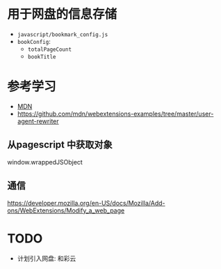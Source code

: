 # 用于网盘的信息存储
+ `javascript/bookmark_config.js`
+ `bookConfig`:
    + `totalPageCount`
    + `bookTitle`
# 参考学习
+ [MDN](https://developer.mozilla.org/zh-CN/docs/Mozilla/Add-ons/WebExtensions/Examples)
+ https://github.com/mdn/webextensions-examples/tree/master/user-agent-rewriter
## 从pagescript 中获取对象
window.wrappedJSObject
## 通信
https://developer.mozilla.org/en-US/docs/Mozilla/Add-ons/WebExtensions/Modify_a_web_page
# TODO
+ 计划引入网盘: 和彩云